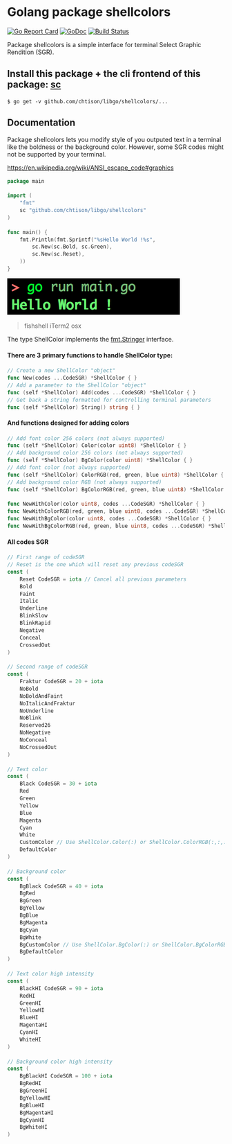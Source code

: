 # Golang package shellcolors

[![Go Report Card](https://goreportcard.com/badge/github.com/chtison/libgo)](https://goreportcard.com/report/github.com/chtison/libgo)
[![GoDoc](https://godoc.org/github.com/chtison/libgo/shellcolors?status.svg)](https://godoc.org/github.com/chtison/libgo/shellcolors)
[![Build Status](https://travis-ci.org/chtison/libgo.svg?branch=master)](https://travis-ci.org/chtison/libgo)

Package shellcolors is a simple interface for terminal Select Graphic Rendition (SGR).

## Install this package + the cli frontend of this package: [sc](cmd/sc)
```
$ go get -v github.com/chtison/libgo/shellcolors/...
```

## Documentation

Package shellcolors lets you modify style of you outputed text in a terminal
like the boldness or the background color.
However, some SGR codes might not be supported by your terminal.

https://en.wikipedia.org/wiki/ANSI_escape_code#graphics

```go
package main

import (
	"fmt"
	sc "github.com/chtison/libgo/shellcolors"
)

func main() {
	fmt.Println(fmt.Sprintf("%sHello World !%s",
		sc.New(sc.Bold, sc.Green),
		sc.New(sc.Reset),
	))
}
```
![output](output.png)
> fishshell iTerm2 osx

The type ShellColor implements the [fmt.Stringer](https://golang.org/pkg/fmt/#Stringer) interface.

#### There are 3 primary functions to handle ShellColor type:

```go
// Create a new ShellColor "object"
func New(codes ...CodeSGR) *ShellColor { }
// Add a parameter to the ShellColor "object"
func (self *ShellColor) Add(codes ...CodeSGR) *ShellColor { }
// Get back a string formatted for controlling terminal parameters
func (self *ShellColor) String() string { }
```

#### And functions designed for adding colors
```go
// Add font color 256 colors (not always supported)
func (self *ShellColor) Color(color uint8) *ShellColor { }
// Add background color 256 colors (not always supported)
func (self *ShellColor) BgColor(color uint8) *ShellColor { }
// Add font color (not always supported)
func (self *ShellColor) ColorRGB(red, green, blue uint8) *ShellColor { }
// Add background color RGB (not always supported)
func (self *ShellColor) BgColorRGB(red, green, blue uint8) *ShellColor { }

func NewWithColor(color uint8, codes ...CodeSGR) *ShellColor { }
func NewWithColorRGB(red, green, blue uint8, codes ...CodeSGR) *ShellColor { }
func NewWithBgColor(color uint8, codes ...CodeSGR) *ShellColor { }
func NewWithBgColorRGB(red, green, blue uint8, codes ...CodeSGR) *ShellColor { }
```
#### All codes SGR
```go
// First range of codeSGR
// Reset is the one which will reset any previous codeSGR
const (
	Reset CodeSGR = iota // Cancel all previous parameters
	Bold
	Faint
	Italic
	Underline
	BlinkSlow
	BlinkRapid
	Negative
	Conceal
	CrossedOut
)

// Second range of codeSGR
const (
	Fraktur CodeSGR = 20 + iota
	NoBold
	NoBoldAndFaint
	NoItalicAndFraktur
	NoUnderline
	NoBlink
	Reserved26
	NoNegative
	NoConceal
	NoCrossedOut
)

// Text color
const (
	Black CodeSGR = 30 + iota
	Red
	Green
	Yellow
	Blue
	Magenta
	Cyan
	White
	CustomColor // Use ShellColor.Color(:) or ShellColor.ColorRGB(:,:,:)
	DefaultColor
)

// Background color
const (
	BgBlack CodeSGR = 40 + iota
	BgRed
	BgGreen
	BgYellow
	BgBlue
	BgMagenta
	BgCyan
	BgWhite
	BgCustomColor // Use ShellColor.BgColor(:) or ShellColor.BgColorRGB(:,:,:)
	BgDefaultColor
)

// Text color high intensity
const (
	BlackHI CodeSGR = 90 + iota
	RedHI
	GreenHI
	YellowHI
	BlueHI
	MagentaHI
	CyanHI
	WhiteHI
)

// Background color high intensity
const (
	BgBlackHI CodeSGR = 100 + iota
	BgRedHI
	BgGreenHI
	BgYellowHI
	BgBlueHI
	BgMagentaHI
	BgCyanHI
	BgWhiteHI
)
```
